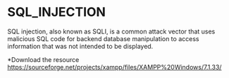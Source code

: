 # SQL_INJECTION
SQL injection, also known as SQLI, is a common attack vector that uses malicious SQL code for backend database manipulation to access information that was not intended to be displayed.

*Download the resource
https://sourceforge.net/projects/xampp/files/XAMPP%20Windows/7.1.33/ 
